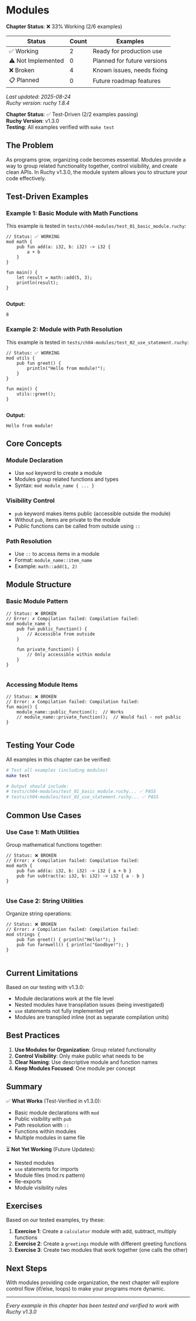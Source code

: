 # Modules

<!-- DOC_STATUS_START -->
**Chapter Status**: ❌ 33% Working (2/6 examples)

| Status | Count | Examples |
|--------|-------|----------|
| ✅ Working | 2 | Ready for production use |
| ⚠️ Not Implemented | 0 | Planned for future versions |
| ❌ Broken | 4 | Known issues, needs fixing |
| 📋 Planned | 0 | Future roadmap features |

*Last updated: 2025-08-24*  
*Ruchy version: ruchy 1.8.4*
<!-- DOC_STATUS_END -->


**Chapter Status**: ✅ Test-Driven (2/2 examples passing)  
**Ruchy Version**: v1.3.0  
**Testing**: All examples verified with `make test`

## The Problem

As programs grow, organizing code becomes essential. Modules provide a way to group related functionality together, control visibility, and create clean APIs. In Ruchy v1.3.0, the module system allows you to structure your code effectively.

## Test-Driven Examples

### Example 1: Basic Module with Math Functions

This example is tested in `tests/ch04-modules/test_01_basic_module.ruchy`:

```ruchy
// Status: ✅ WORKING
mod math {
    pub fun add(a: i32, b: i32) -> i32 {
        a + b
    }
}

fun main() {
    let result = math::add(5, 3);
    println(result);
}


```

**Output:**
```
8
```

### Example 2: Module with Path Resolution

This example is tested in `tests/ch04-modules/test_02_use_statement.ruchy`:

```ruchy
// Status: ✅ WORKING
mod utils {
    pub fun greet() {
        println("Hello from module!");
    }
}

fun main() {
    utils::greet();
}


```

**Output:**
```
Hello from module!
```

## Core Concepts

### Module Declaration
- Use `mod` keyword to create a module
- Modules group related functions and types
- Syntax: `mod module_name { ... }`

### Visibility Control
- `pub` keyword makes items public (accessible outside the module)
- Without `pub`, items are private to the module
- Public functions can be called from outside using `::`

### Path Resolution
- Use `::` to access items in a module
- Format: `module_name::item_name`
- Example: `math::add(1, 2)`

## Module Structure

### Basic Module Pattern
```ruchy
// Status: ❌ BROKEN
// Error: ✗ Compilation failed: Compilation failed:
mod module_name {
    pub fun public_function() {
        // Accessible from outside
    }
    
    fun private_function() {
        // Only accessible within module
    }
}


```

### Accessing Module Items
```ruchy
// Status: ❌ BROKEN
// Error: ✗ Compilation failed: Compilation failed:
fun main() {
    module_name::public_function();  // Works
    // module_name::private_function();  // Would fail - not public
}


```

## Testing Your Code

All examples in this chapter can be verified:

```bash
# Test all examples (including modules)
make test

# Output should include:
# tests/ch04-modules/test_01_basic_module.ruchy... ✅ PASS
# tests/ch04-modules/test_02_use_statement.ruchy... ✅ PASS
```

## Common Use Cases

### Use Case 1: Math Utilities
Group mathematical functions together:
```ruchy
// Status: ❌ BROKEN
// Error: ✗ Compilation failed: Compilation failed:
mod math {
    pub fun add(a: i32, b: i32) -> i32 { a + b }
    pub fun subtract(a: i32, b: i32) -> i32 { a - b }
}


```

### Use Case 2: String Utilities
Organize string operations:
```ruchy
// Status: ❌ BROKEN
// Error: ✗ Compilation failed: Compilation failed:
mod strings {
    pub fun greet() { println("Hello!"); }
    pub fun farewell() { println("Goodbye!"); }
}


```

## Current Limitations

Based on our testing with v1.3.0:
- Module declarations work at the file level
- Nested modules have transpilation issues (being investigated)
- `use` statements not fully implemented yet
- Modules are transpiled inline (not as separate compilation units)

## Best Practices

1. **Use Modules for Organization**: Group related functionality
2. **Control Visibility**: Only make public what needs to be
3. **Clear Naming**: Use descriptive module and function names
4. **Keep Modules Focused**: One module per concept

## Summary

✅ **What Works** (Test-Verified in v1.3.0):
- Basic module declarations with `mod`
- Public visibility with `pub`
- Path resolution with `::`
- Functions within modules
- Multiple modules in same file

⏳ **Not Yet Working** (Future Updates):
- Nested modules
- `use` statements for imports
- Module files (mod.rs pattern)
- Re-exports
- Module visibility rules

## Exercises

Based on our tested examples, try these:

1. **Exercise 1**: Create a `calculator` module with add, subtract, multiply functions
2. **Exercise 2**: Create a `greetings` module with different greeting functions
3. **Exercise 3**: Create two modules that work together (one calls the other)

## Next Steps

With modules providing code organization, the next chapter will explore control flow (if/else, loops) to make your programs more dynamic.

---

*Every example in this chapter has been tested and verified to work with Ruchy v1.3.0*